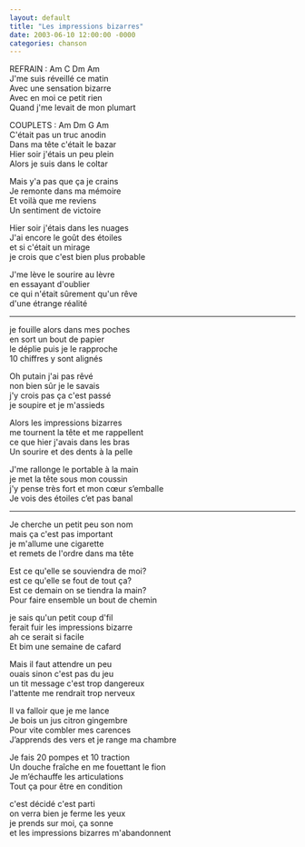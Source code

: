 ```yaml
---
layout: default
title: "Les impressions bizarres"
date: 2003-06-10 12:00:00 -0000
categories: chanson
---
```


REFRAIN : Am C Dm Am  
J'me suis réveillé ce matin  
Avec une sensation bizarre  
Avec en moi ce petit rien  
Quand j'me levait de mon plumart

COUPLETS : Am Dm G Am  
C'était pas un truc anodin  
Dans ma tête c'était le bazar  
Hier soir j'étais un peu plein  
Alors je suis dans le coltar

Mais y'a pas que ça je crains  
Je remonte dans ma mémoire  
Et voilà que me reviens  
Un sentiment de victoire

Hier soir j'étais dans les nuages  
J'ai encore le goût des étoiles  
et si c'était un mirage  
je crois que c'est bien plus probable

J'me lève le sourire au lèvre  
en essayant d'oublier  
ce qui n'était sûrement qu'un rêve  
d'une étrange réalité

---

je fouille alors dans mes poches  
en sort un bout de papier  
le déplie puis je le rapproche  
10 chiffres y sont alignés

Oh putain j'ai pas rêvé  
non bien sûr je le savais  
j'y crois pas ça c'est passé  
je soupire et je m'assieds

Alors les impressions bizarres  
me tournent la tête et me rappellent  
ce que hier j'avais dans les bras  
Un sourire et des dents à la pelle

J'me rallonge le portable à la main  
je met la tête sous mon coussin  
j'y pense très fort et mon cœur s’emballe  
Je vois des étoiles c’et pas banal

---

Je cherche un petit peu son nom  
mais ça c'est pas important  
je m'allume une cigarette  
et remets de l'ordre dans ma tête

Est ce qu'elle se souviendra de moi?  
est ce qu'elle se fout de tout ça?  
Est ce demain on se tiendra la main?  
Pour faire ensemble un bout de chemin

je sais qu'un petit coup d'fil  
ferait fuir les impressions bizarre  
ah ce serait si facile  
Et bim une semaine de cafard

Mais il faut attendre un peu  
ouais sinon c'est pas du jeu  
un tit message c'est trop dangereux  
l'attente me rendrait trop nerveux

Il va falloir que je me lance  
Je bois un jus citron gingembre  
Pour vite combler mes carences  
J’apprends des vers et je range ma chambre

Je fais 20 pompes et 10 traction  
Un douche fraîche en me fouettant le fion  
Je m’échauffe les articulations  
Tout ça pour être en condition

c'est décidé c'est parti  
on verra bien je ferme les yeux  
je prends sur moi, ça sonne  
et les impressions bizarres m'abandonnent
